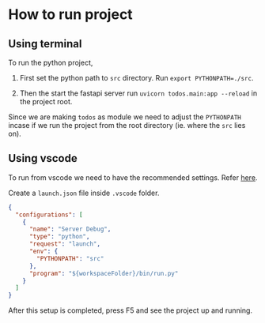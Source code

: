 # How to run project

## Using terminal

To run the python project,

1. First set the python path to `src` directory. Run `export PYTHONPATH=./src`.

2. Then the start the fastapi server run `uvicorn todos.main:app --reload` in the project root.

Since we are making `todos` as module we need to adjust the `PYTHONPATH` incase if we run the project from the root directory (ie. where the `src` lies on).

## Using vscode

To run from vscode we need to have the recommended settings. Refer [here](./setup-vscode.md).

Create a `launch.json` file inside `.vscode` folder.

```json
{
  "configurations": [
    {
      "name": "Server Debug",
      "type": "python",
      "request": "launch",
      "env": {
        "PYTHONPATH": "src"
      },
      "program": "${workspaceFolder}/bin/run.py"
    }
  ]
}
```

After this setup is completed, press F5 and see the project up and running.
